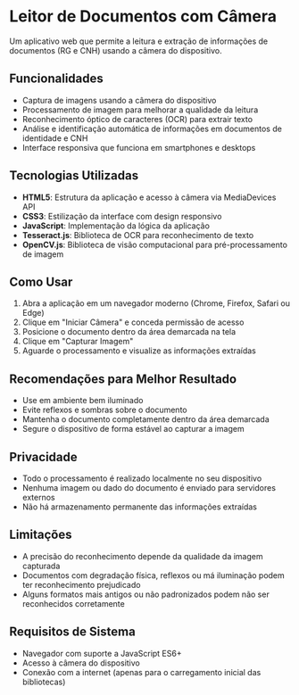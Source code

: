 # Leitor de Documentos com Câmera

Um aplicativo web que permite a leitura e extração de informações de documentos (RG e CNH) usando a câmera do dispositivo.

## Funcionalidades

- Captura de imagens usando a câmera do dispositivo
- Processamento de imagem para melhorar a qualidade da leitura
- Reconhecimento óptico de caracteres (OCR) para extrair texto
- Análise e identificação automática de informações em documentos de identidade e CNH
- Interface responsiva que funciona em smartphones e desktops

## Tecnologias Utilizadas

- **HTML5**: Estrutura da aplicação e acesso à câmera via MediaDevices API
- **CSS3**: Estilização da interface com design responsivo
- **JavaScript**: Implementação da lógica da aplicação
- **Tesseract.js**: Biblioteca de OCR para reconhecimento de texto
- **OpenCV.js**: Biblioteca de visão computacional para pré-processamento de imagem

## Como Usar

1. Abra a aplicação em um navegador moderno (Chrome, Firefox, Safari ou Edge)
2. Clique em "Iniciar Câmera" e conceda permissão de acesso
3. Posicione o documento dentro da área demarcada na tela
4. Clique em "Capturar Imagem"
5. Aguarde o processamento e visualize as informações extraídas

## Recomendações para Melhor Resultado

- Use em ambiente bem iluminado
- Evite reflexos e sombras sobre o documento
- Mantenha o documento completamente dentro da área demarcada
- Segure o dispositivo de forma estável ao capturar a imagem

## Privacidade

- Todo o processamento é realizado localmente no seu dispositivo
- Nenhuma imagem ou dado do documento é enviado para servidores externos
- Não há armazenamento permanente das informações extraídas

## Limitações

- A precisão do reconhecimento depende da qualidade da imagem capturada
- Documentos com degradação física, reflexos ou má iluminação podem ter reconhecimento prejudicado
- Alguns formatos mais antigos ou não padronizados podem não ser reconhecidos corretamente

## Requisitos de Sistema

- Navegador com suporte a JavaScript ES6+
- Acesso à câmera do dispositivo
- Conexão com a internet (apenas para o carregamento inicial das bibliotecas)
